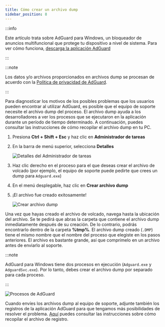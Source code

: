 ```yaml
---
title: Cómo crear un archivo dump
sidebar_position: 8
---
```


:::info

Este artículo trata sobre AdGuard para Windows, un bloqueador de anuncios multifuncional que protege tu dispositivo a nivel de sistema. Para ver cómo funciona, [descarga la aplicación AdGuard](https://agrd.io/download-kb-adblock)

:::

:::note

Los datos y/o archivos proporcionados en archivos dump se procesan de acuerdo con la [Política de privacidad de AdGuard](https://adguard.com/en/privacy.html).

:::

Para diagnosticar los motivos de los posibles problemas que los usuarios pueden encontrar al utilizar AdGuard, es posible que el equipo de soporte necesite el archivo dump del proceso. El archivo dump ayuda a los desarrolladores a ver los procesos que se ejecutaron en la aplicación durante un período de tiempo determinado. A continuación, puedes consultar las instrucciones de cómo recopilar el archivo dump en tu PC.

1. Presiona **Ctrl + Shift + Esc** y haz clic en **Administrador de tareas**

1. En la barra de menú superior, selecciona **Detalles**

    ![Detalles del Administrador de tareas](https://cdn.adtidy.org/public/Adguard/kb/Windows_dump/details_en.png)

1. Haz clic derecho en el proceso para el que deseas crear el archivo de volcado (por ejemplo, el equipo de soporte puede pedirte que crees un dump para `Adguard.exe`)

1. En el menú desplegable, haz clic en **Crear archivo dump**

1. ¡El archivo fue creado exitosamente!

    ![Crear archivo dump](https://cdn.adtidy.org/public/Adguard/kb/Windows_dump/create_dump_file_en.png)

Una vez que hayas creado el archivo de volcado, navega hasta la ubicación del archivo. Se te pedirá que abras la carpeta que contiene el archivo dump inmediatamente después de su creación. De lo contrario, podrás encontrarlo dentro de la carpeta **%tmp%**. El archivo dump creado (`.DMP`) tiene el mismo nombre que el nombre del proceso que elegiste en los pasos anteriores. El archivo es bastante grande, así que comprímelo en un archivo antes de enviarlo al soporte.

:::note

AdGuard para Windows tiene dos procesos en ejecución (`Adguard.exe` y `AdguardSvc.exe`). Por lo tanto, debes crear el archivo dump por separado para cada proceso.

:::

![Procesos de AdGuard](https://cdn.adtidy.org/public/Adguard/kb/Windows_dump/processes_en.png)

Cuando envíes los archivos dump al equipo de soporte, adjunte también los registros de la aplicación AdGuard para que tengamos más posibilidades de resolver el problema. [Aquí](../adguard-logs) puedes consultar las instrucciones sobre cómo recopilar el archivo de registro.
